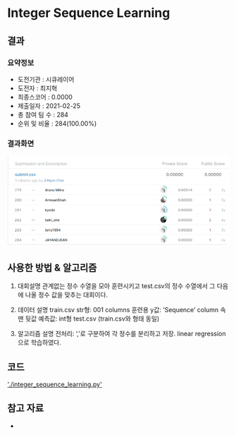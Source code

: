 # Integer Sequence Learning

## 결과

### 요약정보

- 도전기관 : 시큐레이어
- 도전자 : 최지혁
- 최종스코어 : 0.0000
- 제출일자 : 2021-02-25
- 총 참여 팀 수 : 284
- 순위 및 비율 : 284(100.00%)

### 결과화면

![leaderboard](./img/leaderboard.png)

## 사용한 방법 & 알고리즘
1.	대회설명
 관계없는 정수 수열을 모아 훈련시키고 test.csv의 정수 수열에서 그 다음에 나올 정수 값을 맞추는 대회이다.

2.	데이터 설명
train.csv
 str형: 001 columns
 훈련용 y값: ‘Sequence’ column 속 맨 뒷값
 예측값: int형
test.csv (train.csv와 형태 동일)
 
3. 알고리즘 설명
 전처리: ‘,’로 구분하여 각 정수를 분리하고 저장. linear regression으로 학습하였다.

## 코드

['./integer_sequence_learning.py'](./integer_sequence_learning.py)

## 참고 자료

- 
